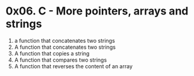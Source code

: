 # 0x06. C - More pointers, arrays and strings
01. a function that concatenates two strings
1. A function that concatenates two strings
2. A function that copies a string
3. A function that compares two strings
4. A function that reverses the content of an array
